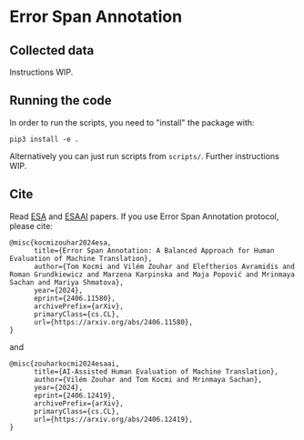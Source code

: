 # Error Span Annotation

## Collected data

Instructions WIP.

## Running the code

In order to run the scripts, you need to "install" the package with:
```
pip3 install -e .
```

Alternatively you can just run scripts from `scripts/`.
Further instructions WIP.

## Cite

Read [ESA](https://arxiv.org/abs/2406.11580) and [ESAAI](https://arxiv.org/abs/2406.12419) papers.
If you use Error Span Annotation protocol, please cite:

```
@misc{kocmizouhar2024esa,
      title={Error Span Annotation: A Balanced Approach for Human Evaluation of Machine Translation}, 
      author={Tom Kocmi and Vilém Zouhar and Eleftherios Avramidis and Roman Grundkiewicz and Marzena Karpinska and Maja Popović and Mrinmaya Sachan and Mariya Shmatova},
      year={2024},
      eprint={2406.11580},
      archivePrefix={arXiv},
      primaryClass={cs.CL},
      url={https://arxiv.org/abs/2406.11580}, 
}
```

and

```
@misc{zouharkocmi2024esaai,
      title={AI-Assisted Human Evaluation of Machine Translation}, 
      author={Vilém Zouhar and Tom Kocmi and Mrinmaya Sachan},
      year={2024},
      eprint={2406.12419},
      archivePrefix={arXiv},
      primaryClass={cs.CL},
      url={https://arxiv.org/abs/2406.12419}, 
}
```
